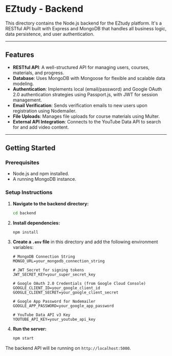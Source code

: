 # EZtudy - Backend

This directory contains the Node.js backend for the EZtudy platform. It's a RESTful API built with Express and MongoDB that handles all business logic, data persistence, and user authentication.

---

## Features

- **RESTful API**: A well-structured API for managing users, courses, materials, and progress.
- **Database**: Uses MongoDB with Mongoose for flexible and scalable data modeling.
- **Authentication**: Implements local (email/password) and Google OAuth 2.0 authentication strategies using Passport.js, with JWT for session management.
- **Email Verification**: Sends verification emails to new users upon registration using Nodemailer.
- **File Uploads**: Manages file uploads for course materials using Multer.
- **External API Integration**: Connects to the YouTube Data API to search for and add video content.

---

## Getting Started

### Prerequisites

- Node.js and npm installed.
- A running MongoDB instance.

### Setup Instructions

1.  **Navigate to the backend directory:**
    ```sh
    cd backend
    ```

2.  **Install dependencies:**
    ```sh
    npm install
    ```

3.  **Create a `.env` file** in this directory and add the following environment variables:

    ```env
    # MongoDB Connection String
    MONGO_URL=your_mongodb_connection_string

    # JWT Secret for signing tokens
    JWT_SECRET_KEY=your_super_secret_key

    # Google OAuth 2.0 Credentials (from Google Cloud Console)
    GOOGLE_CLIENT_ID=your_google_client_id
    GOOGLE_CLIENT_SECRET=your_google_client_secret

    # Google App Password for Nodemailer
    GOOGLE_APP_PASSWORD=your_google_app_password

    # YouTube Data API v3 Key
    YOUTUBE_API_KEY=your_youtube_api_key
    ```

4.  **Run the server:**
    ```sh
    npm start
    ```

The backend API will be running on `http://localhost:5000`.
